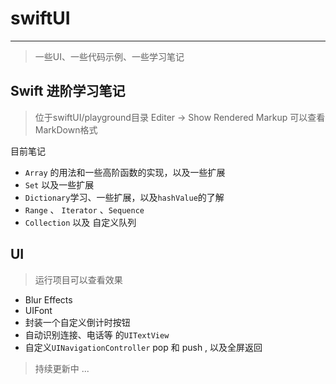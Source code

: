# swiftUI
***

> 一些UI、一些代码示例、一些学习笔记 



## Swift 进阶学习笔记 

> 位于swiftUI/playground目录    Editer -> Show Rendered Markup  可以查看MarkDown格式

目前笔记

- `Array` 的用法和一些高阶函数的实现，以及一些扩展 
- `Set` 以及一些扩展
- `Dictionary`学习、一些扩展，以及`hashValue`的了解
- `Range` 、 `Iterator` 、`Sequence` 
- `Collection` 以及 自定义队列

## UI

> 运行项目可以查看效果

- Blur Effects
- UIFont 
- 封装一个自定义倒计时按钮
- 自动识别连接、电话等 的`UITextView`
- 自定义`UINavigationController` pop 和 push , 以及全屏返回

> 持续更新中 ...
